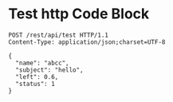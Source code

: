 # Test http Code Block

```http
POST /rest/api/test HTTP/1.1
Content-Type: application/json;charset=UTF-8

{
  "name": "abcc",
  "subject": "hello",
  "left": 0.6,
  "status": 1
}
```
